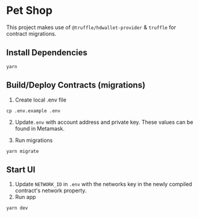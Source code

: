 # Pet Shop

This project makes use of `@truffle/hdwallet-provider` & `truffle` for contract migrations.


## Install Dependencies
```
yarn
```

## Build/Deploy Contracts (migrations)
1. Create local .env file
```
cp .env.example .env
```
2. Update`.env` with account address and private key. These values can be found in Metamask.

4. Run migrations
```
yarn migrate
```
## Start UI
1. Update `NETWORK_ID` in `.env` with the networks key in the newly compiled contract's network property.
2. Run app
```
yarn dev
```
